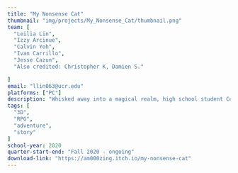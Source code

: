 ```yaml
---
title: "My Nonsense Cat"
thumbnail: "img/projects/My_Nonsense_Cat/thumbnail.png"
team: [
  "Leilia Lin",
  "Izzy Arcinue",
  "Calvin Yoh",
  "Ivan Carrillo",
  "Jesse Cazun",
  "Also credited: Christopher K, Damien S."

]
email: "llin063@ucr.edu"
platforms: ["PC"]
description: "Whisked away into a magical realm, high school student Corrin journeys with their fearless, feline companion in search of the portal that connects their home to this isekai-style world. The tactical, turn-based RPG reminisces the classic Gameboy Fire Emblem series and centers on themes of identity and friendship."
tags: [
  "3D",
  "RPG",
  "adventure",
  "story"
]
school-year: 2020
quarter-start-end: "Fall 2020 - ongoing"
download-link: "https://am000zing.itch.io/my-nonsense-cat"
---
```

